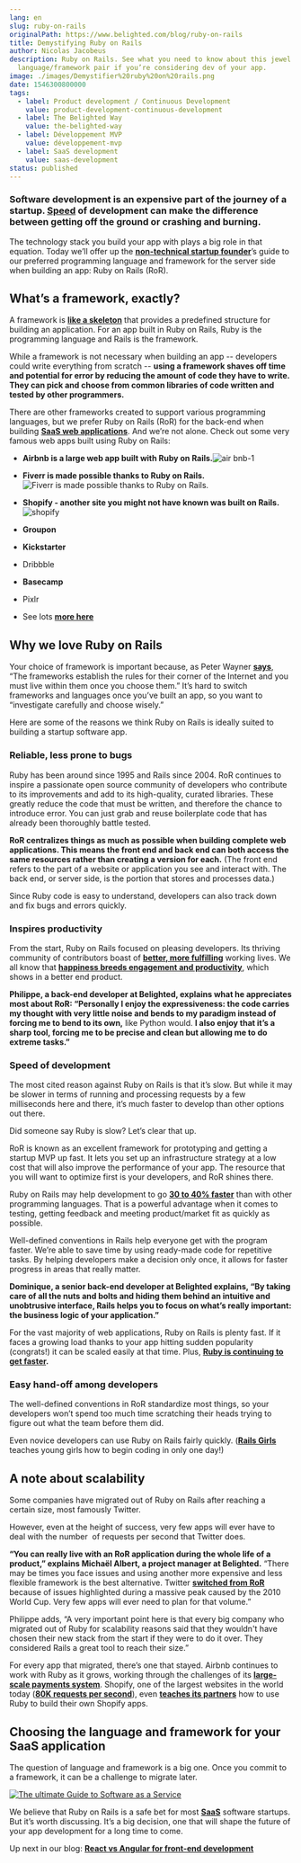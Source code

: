 ```yaml
---
lang: en
slug: ruby-on-rails
originalPath: https://www.belighted.com/blog/ruby-on-rails
title: Demystifying Ruby on Rails
author: Nicolas Jacobeus
description: Ruby on Rails. See what you need to know about this jewel of a
  language/framework pair if you’re considering dev of your app.
image: ./images/Demystifier%20ruby%20on%20rails.png
date: 1546300800000
tags:
  - label: Product development / Continuous Development
    value: product-development-continuous-development
  - label: The Belighted Way
    value: the-belighted-way
  - label: Développement MVP
    value: développement-mvp
  - label: SaaS development
    value: saas-development
status: published
---
```

### Software development is an expensive part of the journey of a startup. **[Speed](https://www.belighted.com/blog/successful-startups-speed)** of development can make the difference between getting off the ground or crashing and burning.

The technology stack you build your app with plays a big role in that equation. Today we’ll offer up the [**non-technical startup founder**](https://www.belighted.com/blog/non-technical-startup-founders)’s guide to our preferred programming language and framework for the server side when building an app: Ruby on Rails (RoR).

What’s a framework, exactly?
----------------------------

A framework is **[like a skeleton](https://www.techopedia.com/definition/6005/application-framework)** that provides a predefined structure for building an application. For an app built in Ruby on Rails, Ruby is the programming language and Rails is the framework.

While a framework is not necessary when building an app -- developers could write everything from scratch -- **using a framework shaves off time and potential for error by reducing the amount of code they have to write. They can pick and choose from common libraries of code written and tested by other programmers.**

There are other frameworks created to support various programming languages, but we prefer Ruby on Rails (RoR) for the back-end when building **[SaaS web applications](/saas-guide-to-software-as-service)**. And we’re not alone. Check out some very famous web apps built using Ruby on Rails:

*   **Airbnb is a large web app built with Ruby on Rails.**![air bnb-1](/images/legacy/oMfEntUy9gI4CXAdSxr0I.png)  
      
    
*   **Fiverr is made possible thanks to Ruby on Rails.**![Fiverr is made possible thanks to Ruby on Rails.](/images/legacy/pByfg92KeYqFr8vFeOZBh.png)  
    
*   **Shopify - another site you might not have known was built on Rails.**![shopify](/images/legacy/TNJRV6oBL7G3VE1pjh4u9.png)
*   **Groupon** 
*   **Kickstarter**
*   Dribbble
*   **Basecamp**
*   Pixlr
*   See lots **[more here](https://skillcrush.com/2015/02/02/37-rails-sites/)**

Why we love Ruby on Rails
-------------------------

Your choice of framework is important because, as Peter Wayner **[says](https://www.infoworld.com/article/2902242/application-development/7-reasons-why-frameworks-are-the-new-programming-languages.html?page=2)**, “The frameworks establish the rules for their corner of the Internet and you must live within them once you choose them.” It’s hard to switch frameworks and languages once you’ve built an app, so you want to “investigate carefully and choose wisely.”

Here are some of the reasons we think Ruby on Rails is ideally suited to building a startup software app.

### Reliable, less prone to bugs

Ruby has been around since 1995 and Rails since 2004. RoR continues to inspire a passionate open source community of developers who contribute to its improvements and add to its high-quality, curated libraries. These greatly reduce the code that must be written, and therefore the chance to introduce error. You can just grab and reuse boilerplate code that has already been thoroughly battle tested.

**RoR centralizes things as much as possible when building complete web applications. This means the front end and back end can both access the same resources rather than creating a version for each.** (The front end refers to the part of a website or application you see and interact with. The back end, or server side, is the portion that stores and processes data.)

Since Ruby code is easy to understand, developers can also track down and fix bugs and errors quickly.

### Inspires productivity

From the start, Ruby on Rails focused on pleasing developers. Its thriving community of contributors boast of **[better, more fulfilling](https://rubyonrails.org/doctrine/)** working lives. We all know that **[happiness breeds engagement and productivity](https://www.5dynamics.com/happy-employees-efficient-productive-stay-longer/)**, which shows in a better end product.

**Philippe, a back-end developer at Belighted, explains what he appreciates most about RoR: “Personally I enjoy the expressiveness: the code carries my thought with very little noise and bends to my paradigm instead of forcing me to bend to its own,** like Python would. **I also enjoy that it’s a sharp tool, forcing me to be precise and clean but allowing me to do extreme tasks.”**

### Speed of development

The most cited reason against Ruby on Rails is that it’s slow. But while it may be slower in terms of running and processing requests by a few milliseconds here and there, it’s much faster to develop than other options out there.

Did someone say Ruby is slow? Let’s clear that up.

RoR is known as an excellent framework for prototyping and getting a startup MVP up fast. It lets you set up an infrastructure strategy at a low cost that will also improve the performance of your app. The resource that you will want to optimize first is your developers, and RoR shines there.

Ruby on Rails may help development to go **[30 to 40% faster](https://www.forbes.com/sites/quora/2018/04/03/is-ruby-a-dying-language/#52ede56e6a3d)** than with other programming languages. That is a powerful advantage when it comes to testing, getting feedback and meeting product/market fit as quickly as possible.

Well-defined conventions in Rails help everyone get with the program faster. We’re able to save time by using ready-made code for repetitive tasks. By helping developers make a decision only once, it allows for faster progress in areas that really matter.

**Dominique, a senior back-end developer at Belighted explains, “By taking care of all the nuts and bolts and hiding them behind an intuitive and unobtrusive interface, Rails helps you to focus on what’s really important: the business logic of your application.”**

For the vast majority of web applications, Ruby on Rails is plenty fast. If it faces a growing load thanks to your app hitting sudden popularity (congrats!) it can be scaled easily at that time. Plus, **[Ruby is continuing to get faster](https://www.speedshop.co/2017/07/11/is-ruby-too-slow-for-web-scale.html).**

### Easy hand-off among developers

The well-defined conventions in RoR standardize most things, so your developers won’t spend too much time scratching their heads trying to figure out what the team before them did.

Even novice developers can use Ruby on Rails fairly quickly. (**[Rails Girls](https://railsgirls.com/)** teaches young girls how to begin coding in only one day!)

A note about scalability
------------------------

Some companies have migrated out of Ruby on Rails after reaching a certain size, most famously Twitter.

However, even at the height of success, very few apps will ever have to deal with the number  of requests per second that Twitter does.

**“You can really live with an RoR application during the whole life of a product,” explains Michaël Albert, a project manager at Belighted.** “There may be times you face issues and using another more expensive and less flexible framework is the best alternative. Twitter **[switched from RoR](https://www.infoq.com/news/2013/08/scaling-twitter)** because of issues highlighted during a massive peak caused by the 2010 World Cup. Very few apps will ever need to plan for that volume.”

Philippe adds, “A very important point here is that every big company who migrated out of Ruby for scalability reasons said that they wouldn't have chosen their new stack from the start if they were to do it over. They considered Rails a great tool to reach their size.”

For every app that migrated, there’s one that stayed. Airbnb continues to work with Ruby as it grows, working through the challenges of its **[large-scale payments system](https://medium.com/airbnb-engineering/large-scale-payments-systems-and-ruby-on-rails-bfe5b89f6f4)**. Shopify, one of the largest websites in the world today (**[80K requests per second](https://twitter.com/dhh/status/885776244532551680?lang=en)**), even **[teaches its partners](https://www.shopify.com/partners/blog/building-a-shopify-app-in-one-week)** how to use Ruby to build their own Shopify apps.

Choosing the language and framework for your SaaS application
-------------------------------------------------------------

The question of language and framework is a big one. Once you commit to a framework, it can be a challenge to migrate later.  
  
[![The ultimate Guide to Software as a Service](https://no-cache.hubspot.com/cta/default/1684659/0b551323-0d58-4d8c-882c-e42a03a01459.png)](https://cta-redirect.hubspot.com/cta/redirect/1684659/0b551323-0d58-4d8c-882c-e42a03a01459)  

We believe that Ruby on Rails is a safe bet for most **[SaaS](/saas-guide-to-software-as-service)** software startups. But it’s worth discussing. It’s a big decision, one that will shape the future of your app development for a long time to come.

Up next in our blog: **[React vs Angular for front-end development](/blog/front-end-react-angular?hs_preview=BSfWfuwy-5972023739)**